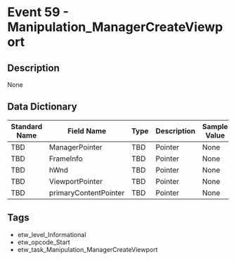 # Event 59 - Manipulation_ManagerCreateViewport

## Description
None

## Data Dictionary
|Standard Name|Field Name|Type|Description|Sample Value|
|---|---|---|---|---|
|TBD|ManagerPointer|TBD|Pointer|None|None|
|TBD|FrameInfo|TBD|Pointer|None|None|
|TBD|hWnd|TBD|Pointer|None|None|
|TBD|ViewportPointer|TBD|Pointer|None|None|
|TBD|primaryContentPointer|TBD|Pointer|None|None|

## Tags
* etw_level_Informational
* etw_opcode_Start
* etw_task_Manipulation_ManagerCreateViewport